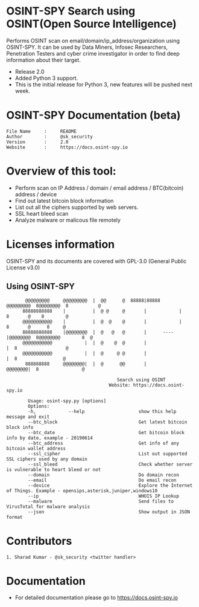 # OSINT-SPY Search using OSINT(Open Source Intelligence)
Performs OSINT scan on email/domain/ip_address/organization using OSINT-SPY. It can be used by Data Miners, Infosec Researchers, Penetration Testers and cyber crime investigator in order to find deep information about their target.

* Release 2.0
* Added Python 3 support.
* This is the initial release for Python 3, new features will be pushed next week. 

# OSINT-SPY Documentation (beta)
	File Name     :     README
	Author        :     @sk_security
	Version       :     2.0
	Website       :     https://docs.osint-spy.io



# Overview of this tool:
* Perform scan on IP Address / domain / email address / BTC(bitcoin) address / device
* Find out latest bitcoin block information
* List out all the ciphers supported by web servers.
* SSL heart bleed scan
* Analyze malware or malicous file remotely


# Licenses information
OSINT-SPY and its documents are covered with GPL-3.0 (General Public License v3.0)


## Using OSINT-SPY
```
       @@@@@@@@@     @@@@@@@@@  |  @@      @  88888|88888       @@@@@@@@@  8@@@@@@@@  8           @
      88888888888    |          |  @ @     @       |            |          8       @    8        @
      @@@@@@@@@@@    |          |  @  @    @       |            |          8       @      8     @
      88888888888    |@@@@@@@@  |  @   @   @       |      ----  |@@@@@@@@  8@@@@@@@@        8  @
      @@@@@@@@@@@            |  |  @    @  @       |                    |  8                  @
      @@@@@@@@@@@            |  |  @     @ @       |                    |  8                 @
       888888888     @@@@@@@@|  |  @      @@       |            @@@@@@@@|  8                @

                                         Search using OSINT
                                      Website: https://docs.osint-spy.io

        Usage: osint-spy.py [options]
        Options:
        -h,            --help                    show this help message and exit
        --btc_block                              Get latest bitcoin block info
        --btc_date                               Get bitcoin block info by date, example - 20190614
        --btc_address                            Get info of any bitcoin wallet address
        --ssl_cipher                             List out supported SSL ciphers used by any domain
        --ssl_bleed                              Check whether server is vulnerable to heart bleed or not
        --domain                                 Do domain recon
        --email                                  Do email recon
        --device                                 Explore the Internet of Things. Example - opensips,asterisk,juniper,windows10
        --ip                                     WHOIS IP Lookup
        --malware                                Send files to VirusTotal for malware analysis
        --json                                   Show output in JSON format

```

# Contributors
	1. Sharad Kumar - @sk_security <twitter handler>

# Documentation

* For detailed documentation please go to https://docs.osint-spy.io
